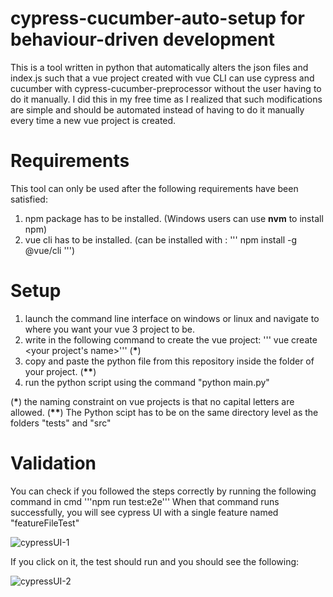 # cypress-cucumber-auto-setup for behaviour-driven development
This is a tool written in python that automatically alters the json files and index.js such that a vue project created with vue CLI can use cypress and cucumber with cypress-cucumber-preprocessor without the user having to do it manually. I did this in my free time as I realized that such modifications are simple and should be automated instead of having to do it manually every time a new vue project is created.


# Requirements
This tool can only be used after the following requirements have been satisfied:

1. npm package has to be installed. (Windows users can use **nvm** to install npm)
2. vue cli has to be installed. (can be installed with : ''' npm install -g @vue/cli ''')

# Setup

1. launch the command line interface on windows or linux and navigate to where you want your vue 3 project to be.
2. write in the following command to create the vue project: ''' vue create <your project's name>''' (<b>*</b>)
3. copy and paste the python file from this repository inside the folder of your project. (<b>**</b>)
4. run the python script using the command "python main.py"

(<b>*</b>) the naming constraint on vue projects is that no capital letters are allowed.
(<b>**</b>) The Python scipt has to be on the same directory level as the folders "tests" and "src"


# Validation

You can check if you followed the steps correctly by running the following command in cmd '''npm run test:e2e'''
When that command runs successfully, you will see cypress UI with a single feature named "featureFileTest"


![cypressUI-1](https://user-images.githubusercontent.com/43525406/154819216-e041a64d-c478-4402-b070-3614144ec0ea.JPG)


If you click on it, the test should run and you should see the following:

![cypressUI-2](https://user-images.githubusercontent.com/43525406/154819219-095db26e-b006-49aa-9a0a-33674e406d8d.JPG)


